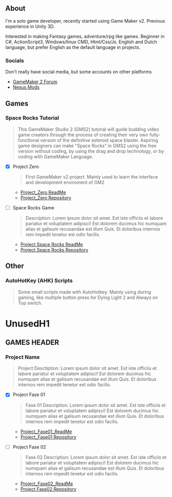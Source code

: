 ## About
I'm a solo game developer, recently started using Game Maker v2.
Previous experience in Unity 3D.

Interested in making Fantasy games, adventure/rpg like games.
Beginner in C#, ActionScript3, Windows/linux CMD, Html/Css/Js.
English and Dutch language, but prefer English as the default language in projects.

### Socials
Don't really have social media, but some accounts on other platforms
- [GameMaker 2 Forum](https://forum.yoyogames.com/index.php?members/i-jun.79328/)
- [Nexus Mods](https://www.nexusmods.com/users/1281304)

## Games
<!-- This whole section SHOULD be variable, based on the readMe's in the projects respective. "Frame" or "Block" on the page with; The Title of the Project, The Read Me of the Project and the Repository of the Project -->
### Space Rocks Tutorial
> This GameMaker Studio 2 (GMS2) tutorial will guide budding video game creators through the process of creating their very own fully-functional version of the definitive asteroid space blaster. Aspiring game designers can make "Space Rocks" in GMS2 using the free version without coding, by using the drag and drop technology, or by coding with GameMaker Language.
- [x] Project Zero
  > First GameMaker v2 project. Mainly used to learn the interface and development enviroment of GM2
   - [Project_Zero ReadMe](https://github.com/I-Jun/GameMaker2/Project_Zero#README.md)
   - [Project_Zero Repository](https://github.com/I-Jun/GameMaker2/Project_Zero)

- [ ] Space Rocks Game
  > Description: Lorem ipsum dolor sit amet. Est iste officiis et labore pariatur et voluptatem adipisci! Est dolorem ducimus hic numquam alias et galisum recusandae est illum Quis. Et doloribus internos rem impedit tenetur est odio facilis.
   - [Project Space Rocks ReadMe](https://github.com/I-Jun/GameMaker2/game_SpaceRocks#README.md)
   - [Project Space Rocks Repository](https://github.com/I-Jun/GameMaker2/game_SpaceRocks)
<!--  END OF SECTION -->

## Other
### AutoHotKey (AHK) Scripts 
> Some small scripts made with AutoHotkey. Mainly using during gaming, like multiple button press for Dying Light 2 and Always on Top switch.




# UnusedH1 
## GAMES HEADER
<!--  Project Placeholder -->
### Project Name
> Project Desctiption: Lorem ipsum dolor sit amet. Est iste officiis et labore pariatur et voluptatem adipisci! Est dolorem ducimus hic numquam alias et galisum recusandae est illum Quis. Et doloribus internos rem impedit tenetur est odio facilis.
- [x] Project Fase 01
  > Fase 01 Description: Lorem ipsum dolor sit amet. Est iste officiis et labore pariatur et voluptatem adipisci! Est dolorem ducimus hic numquam alias et galisum recusandae est illum Quis. Et doloribus internos rem impedit tenetur est odio facilis.
   - [Project_Fase01_ReadMe](https://github.com/I-Jun/"ProjectName"#README.md)
   - [Project_Fase01 Repository](https://github.com/I-Jun/"ProjectName")

- [ ] Project Fase 02
  > Fase 02 Description: Lorem ipsum dolor sit amet. Est iste officiis et labore pariatur et voluptatem adipisci! Est dolorem ducimus hic numquam alias et galisum recusandae est illum Quis. Et doloribus internos rem impedit tenetur est odio facilis.
   - [Project_Fase02_ReadMe](https://github.com/I-Jun/"Fase02"/"ProjectName"#README.md)
   - [Project Fase02 Repository](https://github.com/I-Jun/"Fase02"/"ProjectName")
<!--  END OF SECTION -->
